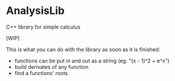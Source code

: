 # AnalysisLib
C++ library for simple calculus

[WIP]

This is what you can do with the library as soon as it is finished:
- functions can be put in and out as a string (eg. "(x - 1)^2 + e^x")
- build derivates of any function
- find a functions' roots
